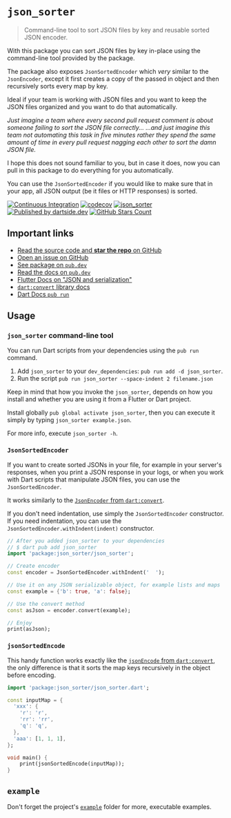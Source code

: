 # `json_sorter`

> Command-line tool to sort JSON files by key and reusable sorted JSON encoder. 

With this package you can sort JSON files by key in-place using the
command-line tool provided by the package.

The package also exposes `JsonSortedEncoder` which *very* similar to the
`JsonEncoder`, except it first creates a copy of the passed in object
and then recursively sorts every map by key.

Ideal if your team is working with JSON files and you want to keep the JSON
files organized and you want to do that automatically.

*Just imagine a team where every second pull request comment is about someone failing to sort the JSON file correctly...*
*...and just imagine this team not automating this task in five minutes rather they spend the same amount of time in every pull request nagging each other to sort the damn JSON file.*

I hope this does not sound familiar to you, but in case it does, now you can pull in this package to do everything for you automatically.

You can use the `JsonSortedEncoder` if you would like to make sure that in your
app, all JSON output (be it files or HTTP responses) is sorted.

[![Continuous Integration](https://github.com/dartsidedev/json_sorter/workflows/Continuous%20Integration/badge.svg?branch=master)](https://github.com/dartsidedev/json_sorter/actions) [![codecov](https://codecov.io/gh/dartsidedev/json_sorter/branch/master/graph/badge.svg)](https://codecov.io/gh/dartsidedev/json_sorter) [![json_sorter](https://img.shields.io/pub/v/json_sorter?label=json_sorter&logo=dart)](https://pub.dev/packages/json_sorter 'See json_sorter package info on pub.dev') [![Published by dartside.dev](https://img.shields.io/static/v1?label=Published%20by&message=dartside.dev&logo=dart&logoWidth=30&color=40C4FF&labelColor=1d599b&labelWidth=100)](https://pub.dev/publishers/dartside.dev/packages) [![GitHub Stars Count](https://img.shields.io/github/stars/dartsidedev/json_sorter?logo=github)](https://github.com/dartsidedev/json_sorter 'Star me on GitHub!')

## Important links

* [Read the source code and **star the repo** on GitHub](https://github.com/dartsidedev/json_sorter)
* [Open an issue on GitHub](https://github.com/dartsidedev/json_sorter/issues)
* [See package on `pub.dev`](https://pub.dev/packages/json_sorter)
* [Read the docs on `pub.dev`](https://pub.dev/documentation/json_sorter/latest/)
* [Flutter Docs on "JSON and serialization"](https://flutter.dev/docs/development/data-and-backend/json)
* [`dart:convert` library docs](https://api.dart.dev/stable/2.12.2/dart-convert/dart-convert-library.html)
* [Dart Docs `pub run`](https://dart.dev/tools/pub/cmd/pub-run)

## Usage

### `json_sorter` command-line tool

You can run Dart scripts from your dependencies using the `pub run` command.

1. Add `json_sorter` to your `dev_dependencies`: `pub run add -d json_sorter`.
2. Run the script `pub run json_sorter --space-indent 2 filename.json`

Keep in mind that how you invoke the `json_sorter`, depends on how you install and whether you are using it from a Flutter or Dart project.

Install globally `pub global activate json_sorter`, then you can execute it simply by typing `json_sorter example.json`.

For more info, execute `json_sorter -h`.

### `JsonSortedEncoder`

If you want to create sorted JSONs in your file, for example in your server's
responses, when you print a JSON response in your logs, or when you work with
Dart scripts that manipulate JSON files, you can use the `JsonSortedEncoder`.

It works similarly to the [`JsonEncoder` from `dart:convert`](https://api.dart.dev/stable/2.12.2/dart-convert/JsonEncoder-class.html).

If you don't need indentation, use simply the `JsonSortedEncoder` constructor.
If you need indentation, you can use the `JsonSortedEncoder.withIndent(indent)` constructor.

```dart
// After you added json_sorter to your dependencies
// $ dart pub add json_sorter
import 'package:json_sorter/json_sorter';

// Create encoder
const encoder = JsonSortedEncoder.withIndent('  ');

// Use it on any JSON serializable object, for example lists and maps
const example = {'b': true, 'a': false};

// Use the convert method
const asJson = encoder.convert(example);

// Enjoy
print(asJson);
```

### `jsonSortedEncode`

This handy function works exactly like the [`jsonEncode` from `dart:convert`](https://api.dart.dev/stable/2.9.3/dart-convert/jsonEncode.html),
the only difference is that it sorts the map keys recursively in the object before encoding.

```dart
import 'package:json_sorter/json_sorter.dart';

const inputMap = {
  'xxx': {
    'r': 'r',
    'rr': 'rr',
    'q': 'q',
  },
  'aaa': [1, 1, 1],
};

void main() {
    print(jsonSortedEncode(inputMap));
}
```

## `example`

Don't forget the project's [`example`](https://github.com/dartsidedev/json_sorter/tree/master/example) folder for more, executable examples.

